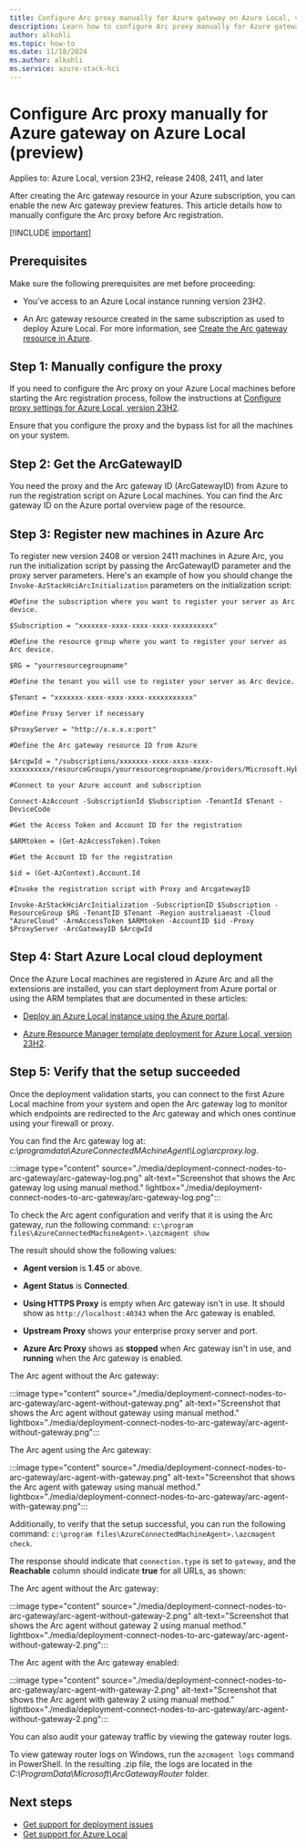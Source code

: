 ```yaml
--- 
title: Configure Arc proxy manually for Azure gateway on Azure Local, version 2408 and 2408.1 (preview)
description: Learn how to configure Arc proxy manually for Azure gateway on Azure Local, version 2408 and 2408.1 (preview). 
author: alkohli
ms.topic: how-to
ms.date: 11/18/2024
ms.author: alkohli
ms.service: azure-stack-hci
---
```


# Configure Arc proxy manually for Azure gateway on Azure Local (preview)

Applies to: Azure Local, version 23H2, release 2408, 2411, and later

After creating the Arc gateway resource in your Azure subscription, you can enable the new Arc gateway preview features. This article details how to manually configure the Arc proxy before Arc registration.

[!INCLUDE [important](../includes/hci-preview.md)]

## Prerequisites

Make sure the following prerequisites are met before proceeding:

- You’ve access to an Azure Local instance running version 23H2.

- An Arc gateway resource created in the same subscription as used to deploy Azure Local. For more information, see [Create the Arc gateway resource in Azure](deployment-azure-arc-gateway-overview.md#create-the-arc-gateway-resource-in-azure).

## Step 1: Manually configure the proxy

If you need to configure the Arc proxy on your Azure Local machines before starting the Arc registration process, follow the instructions at [Configure proxy settings for Azure Local, version 23H2](../manage/configure-proxy-settings-23h2.md).

Ensure that you configure the proxy and the bypass list for all the machines on your system.

## Step 2: Get the ArcGatewayID  

You need the proxy and the Arc gateway ID (ArcGatewayID) from Azure to run the registration script on Azure Local machines. You can find the Arc gateway ID on the Azure portal overview page of the resource.

## Step 3: Register new machines in Azure Arc

To register new version 2408 or version 2411 machines in Azure Arc, you run the initialization script by passing the ArcGatewayID parameter and the proxy server parameters. Here's an example of how you should change the `Invoke-AzStackHciArcInitialization` parameters on the initialization script:

```azurecli
#Define the subscription where you want to register your server as Arc device. 

$Subscription = "xxxxxxx-xxxx-xxxx-xxxx-xxxxxxxxxx" 

#Define the resource group where you want to register your server as Arc device.

$RG = "yourresourcegroupname" 

#Define the tenant you will use to register your server as Arc device. 

$Tenant = "xxxxxxx-xxxx-xxxx-xxxx-xxxxxxxxxxx" 

#Define Proxy Server if necessary 

$ProxyServer = "http://x.x.x.x:port" 

#Define the Arc gateway resource ID from Azure 

$ArcgwId = "/subscriptions/xxxxxxx-xxxx-xxxx-xxxx-xxxxxxxxxx/resourceGroups/yourresourcegroupname/providers/Microsoft.HybridCompute/gateways/yourarcgatewayname" 

#Connect to your Azure account and subscription 

Connect-AzAccount -SubscriptionId $Subscription -TenantId $Tenant -DeviceCode 

#Get the Access Token and Account ID for the registration 

$ARMtoken = (Get-AzAccessToken).Token 

#Get the Account ID for the registration 

$id = (Get-AzContext).Account.Id 

#Invoke the registration script with Proxy and ArcgatewayID 

Invoke-AzStackHciArcInitialization -SubscriptionID $Subscription -ResourceGroup $RG -TenantID $Tenant -Region australiaeast -Cloud "AzureCloud" -ArmAccessToken $ARMtoken -AccountID $id -Proxy $ProxyServer -ArcGatewayID $ArcgwId 
```

## Step 4: Start Azure Local cloud deployment

Once the Azure Local machines are registered in Azure Arc and all the extensions are installed, you can start deployment from Azure portal or using the ARM templates that are documented in these articles:

- [Deploy an Azure Local instance using the Azure portal](deploy-via-portal.md).

- [Azure Resource Manager template deployment for Azure Local, version 23H2](deployment-azure-resource-manager-template.md).

## Step 5: Verify that the setup succeeded

Once the deployment validation starts, you can connect to the first Azure Local machine from your system and open the Arc gateway log to monitor which endpoints are redirected to the Arc gateway and which ones continue using your firewall or proxy.

You can find the Arc gateway log at: *c:\programdata\AzureConnectedMAchineAgent\Log\arcproxy.log*.

:::image type="content" source="./media/deployment-connect-nodes-to-arc-gateway/arc-gateway-log.png" alt-text="Screenshot that shows the Arc gateway log using manual method." lightbox="./media/deployment-connect-nodes-to-arc-gateway/arc-gateway-log.png":::

To check the Arc agent configuration and verify that it is using the Arc gateway, run the following command: `c:\program files\AzureConnectedMachineAgent>.\azcmagent show`

The result should show the following values:

- **Agent version** is **1.45** or above.

- **Agent Status** is **Connected**.

- **Using HTTPS Proxy**  is empty when Arc gateway isn't in use. It should show as `http://localhost:40343` when the Arc gateway is enabled.

- **Upstream Proxy** shows your enterprise proxy server and port.

- **Azure Arc Proxy** shows as **stopped** when Arc gateway isn't in use, and **running** when the Arc gateway is enabled.

The Arc agent without the Arc gateway:

:::image type="content" source="./media/deployment-connect-nodes-to-arc-gateway/arc-agent-without-gateway.png" alt-text="Screenshot that shows the Arc agent without gateway using manual method." lightbox="./media/deployment-connect-nodes-to-arc-gateway/arc-agent-without-gateway.png":::

The Arc agent using the Arc gateway:

:::image type="content" source="./media/deployment-connect-nodes-to-arc-gateway/arc-agent-with-gateway.png" alt-text="Screenshot that shows the Arc agent with gateway using manual method." lightbox="./media/deployment-connect-nodes-to-arc-gateway/arc-agent-with-gateway.png":::

Additionally, to verify that the setup successful, you can run the following command: `c:\program files\AzureConnectedMachineAgent>.\azcmagent check`.

The response should indicate that `connection.type` is set to `gateway`, and the **Reachable** column should indicate **true** for all URLs, as shown:

The Arc agent without the Arc gateway:

:::image type="content" source="./media/deployment-connect-nodes-to-arc-gateway/arc-agent-without-gateway-2.png" alt-text="Screenshot that shows the Arc agent without gateway 2 using manual method." lightbox="./media/deployment-connect-nodes-to-arc-gateway/arc-agent-without-gateway-2.png":::

The Arc agent with the Arc gateway enabled:

:::image type="content" source="./media/deployment-connect-nodes-to-arc-gateway/arc-agent-with-gateway-2.png" alt-text="Screenshot that shows the Arc agent with gateway 2 using manual method." lightbox="./media/deployment-connect-nodes-to-arc-gateway/arc-agent-without-gateway-2.png":::

You can also audit your gateway traffic by viewing the gateway router logs.  

To view gateway router logs on Windows, run the `azcmagent logs` command in PowerShell. In the resulting .zip file, the logs are located in the *C:\ProgramData\Microsoft\ArcGatewayRouter* folder.

## Next steps

- [Get support for deployment issues](../manage/get-support-for-deployment-issues.md)
- [Get support for Azure Local](../manage/get-support.md)
